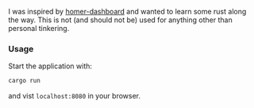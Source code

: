 I was inspired by [homer-dashboard](https://github.com/bastienwirtz/homer) and wanted to learn some rust along the way. This is not (and should not be) used for anything other than personal tinkering.


### Usage

Start the application with:

```bash
cargo run
```

and vist `localhost:8080` in your browser.
